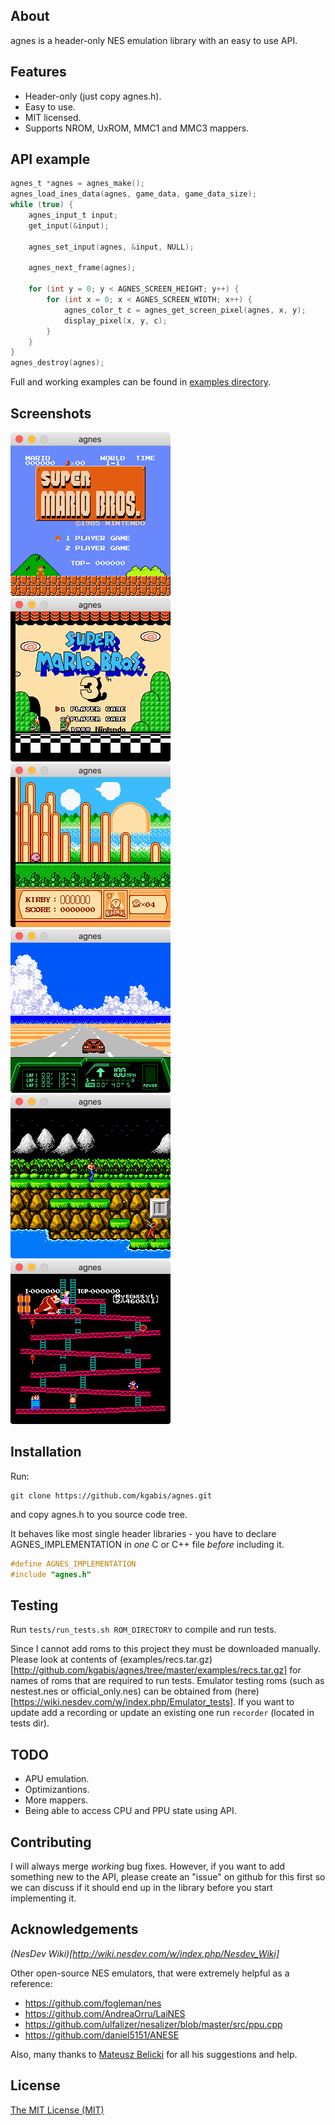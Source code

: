 ## About
agnes is a header-only NES emulation library with an easy to use API.

## Features
* Header-only (just copy agnes.h).
* Easy to use.
* MIT licensed.
* Supports NROM, UxROM, MMC1 and MMC3 mappers.

## API example
```c
agnes_t *agnes = agnes_make();
agnes_load_ines_data(agnes, game_data, game_data_size);
while (true) {
    agnes_input_t input;
    get_input(&input);

    agnes_set_input(agnes, &input, NULL);

    agnes_next_frame(agnes);

    for (int y = 0; y < AGNES_SCREEN_HEIGHT; y++) {
        for (int x = 0; x < AGNES_SCREEN_WIDTH; x++) {
            agnes_color_t c = agnes_get_screen_pixel(agnes, x, y);
            display_pixel(x, y, c);
        }
    }
}
agnes_destroy(agnes);
```

Full and working examples can be found in [examples directory](http://github.com/kgabis/agnes/tree/master/examples).

## Screenshots
<p float="left">
    <img src="screens/smb.png" alt="Super Mario Bros" width="256"/>
    <img src="screens/smb3.png" alt="Super Mario Bros 3" width="256"/>
    <img src="screens/kirby.png" alt="Kirby's Adventure" width="256"/>
    <img src="screens/radracer2.png" alt="Rad Racer II" width="256"/> 
    <img src="screens/contra.png" alt="Contra" width="256"/> 
    <img src="screens/dk.png" alt="Donkey Kong" width="256"/> 
</p>

## Installation
Run:
```
git clone https://github.com/kgabis/agnes.git
```
and copy agnes.h to you source code tree.

It behaves like most single header libraries - you have to declare AGNES_IMPLEMENTATION in *one* C or C++ file *before* including it.

```c
#define AGNES_IMPLEMENTATION
#include "agnes.h"
```

## Testing
Run ```tests/run_tests.sh ROM_DIRECTORY``` to compile and run tests.

Since I cannot add roms to this project they must be downloaded manually. Please look at contents of (examples/recs.tar.gz)[http://github.com/kgabis/agnes/tree/master/examples/recs.tar.gz] for names of roms that are required to run tests. Emulator testing roms (such as nestest.nes or official_only.nes) can be obtained from (here)[https://wiki.nesdev.com/w/index.php/Emulator_tests]. If you want to update add a recording or update an existing one run ```recorder``` (located in tests dir).

## TODO
* APU emulation.
* Optimizantions.
* More mappers.
* Being able to access CPU and PPU state using API.

## Contributing
I will always merge *working* bug fixes. However, if you want to add something new to the API, please create an "issue" on github for this first so we can discuss if it should end up in the library before you start implementing it.  

## Acknowledgements
*(NesDev Wiki)[http://wiki.nesdev.com/w/index.php/Nesdev_Wiki]*

Other open-source NES emulators, that were extremely helpful as a reference:
* https://github.com/fogleman/nes
* https://github.com/AndreaOrru/LaiNES
* https://github.com/ulfalizer/nesalizer/blob/master/src/ppu.cpp
* https://github.com/daniel5151/ANESE

Also, many thanks to [Mateusz Belicki](https://github.com/mbelicki/) for all his suggestions and help.  

## License
[The MIT License (MIT)](http://opensource.org/licenses/mit-license.php)
